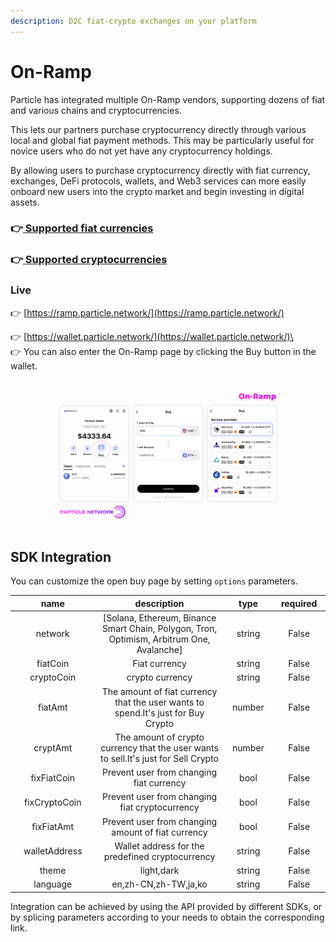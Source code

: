 ```yaml
---
description: D2C fiat-crypto exchanges on your platform
---
```


# On-Ramp

Particle has integrated multiple On-Ramp vendors, supporting dozens of fiat and various chains and cryptocurrencies.&#x20;

This lets our partners purchase cryptocurrency directly through various local and global fiat payment methods. This may be particularly useful for novice users who do not yet have any cryptocurrency holdings.

By allowing users to purchase cryptocurrency directly with fiat currency, exchanges, DeFi protocols, wallets, and Web3 services can more easily onboard new users into the crypto market and begin investing in digital assets.

### 👉[ ](../../overview/available-networks/)[Supported fiat currencies](https://ramp.particle.network/supported\_fiat.html)

### 👉[ ](../../overview/available-networks/)[Supported cryptocurrencies](https://ramp.particle.network/supported\_cryptocurrencies.html)

### Live

👉 [https://ramp.particle.network/](https://ramp.particle.network/)

👉 [https://wallet.particle.network/](https://wallet.particle.network/)\
\
👉 You can also enter the On-Ramp page by clicking the Buy button in the wallet.

<figure><img src="../../.gitbook/assets/On-ramp.png" alt=""><figcaption></figcaption></figure>

## SDK Integration

You can customize the open buy page by setting `options` parameters.

<table><thead><tr><th width="180" align="center">name</th><th width="382" align="center">description</th><th width="91" align="center">type</th><th width="98" align="center">required</th></tr></thead><tbody><tr><td align="center">network</td><td align="center">[Solana, Ethereum, Binance Smart Chain,  Polygon, Tron, Optimism, Arbitrum One, Avalanche]</td><td align="center">string</td><td align="center">False</td></tr><tr><td align="center">fiatCoin</td><td align="center">Fiat currency</td><td align="center">string</td><td align="center">False</td></tr><tr><td align="center">cryptoCoin</td><td align="center">crypto currency</td><td align="center">string</td><td align="center">False</td></tr><tr><td align="center">fiatAmt</td><td align="center">The amount of fiat currency that the user wants to spend.It's just for Buy Crypto</td><td align="center">number</td><td align="center">False</td></tr><tr><td align="center">cryptAmt</td><td align="center">The amount of crypto currency that the user wants to sell.It's just for Sell Crypto</td><td align="center">number</td><td align="center">False</td></tr><tr><td align="center">fixFiatCoin</td><td align="center">Prevent user from changing fiat currency</td><td align="center">bool</td><td align="center">False</td></tr><tr><td align="center">fixCryptoCoin</td><td align="center">Prevent user from changing fiat cryptocurrency</td><td align="center">bool</td><td align="center">False</td></tr><tr><td align="center">fixFiatAmt</td><td align="center">Prevent user from changing amount of fiat currency</td><td align="center">bool</td><td align="center">False</td></tr><tr><td align="center">walletAddress</td><td align="center">Wallet address for the predefined cryptocurrency</td><td align="center">string</td><td align="center">False</td></tr><tr><td align="center">theme</td><td align="center">light,dark</td><td align="center">string</td><td align="center">False</td></tr><tr><td align="center">language</td><td align="center">en,zh-CN,zh-TW,ja,ko</td><td align="center">string</td><td align="center">False</td></tr></tbody></table>

Integration can be achieved by using the API provided by different SDKs, or by splicing parameters according to your needs to obtain the corresponding link.
